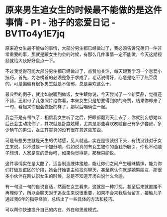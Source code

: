 # 原来男生追女生的时候最不能做的是这件事情 - P1 - 池子的恋爱日记 - BV1To4y1E7jq

原来追女生最不能做的事情，大部分男生都已经做过了，我必须告诉兄弟们一件非常重要的事，那就是跟女生约会的时候，有那么几件事情一定不能做，今天这期视频就给大伙好好盘点一下。

不过我觉得可能大部分男生都已经做过了，点赞加关注，每天跟我学习一个恋爱小技巧，首先，为恋榜首的必须是急于求成了，老话说得好，心急是吃不了热豆腐的，可是偏偏有很多男生就是不信邪，总是喜欢这么干。

最典型的例子，就比如说聊到做饭，女生跟你说，今天尝试了一个新菜品，觉得还不错，还附带了几张照片给你看，本来女生只是想要得到你的夸赞，结果你却来了一句，看起来你很会做饭的样子，那以后咱俩住一起。

我岂不是有福气了，相信我女生听了之后，把眼都翻到天上去了，你就别妄想她以后还会主动找你了，其次就是卧度炫耀，尤其是那些喜欢吹嘘自己有多少套房，多少辆车的男生，女生其实真的没有很在意这些东西。

可是有些男生就是天生的优越感，见人就选，实在是很装很下头，有钱没钱对于女生来说，只不过是一个加分项，假如说真的有女生被你的金钱所吸引，你也不动脑子想想，人家是真的爱你吗，如果你觉得是，那我只能说。

这件事情实在是太酷了，适当制造肢体接触，能让你们之间产生暧昧情愫，能为你们打破友谊区的阶段，她会开始更主动找你聊天，甚至默认你就是她男朋友，那很多小伙伴在刚认识女生的时候，总是不知道开场白说什么合适。

有一句没一句的自说自话，然而在女生看来，这就是一种打扰，甚至后来就直接不再理你了，所以会聊天对于追女生来说很重要，如果不会来我后台留言，接触儿子通过我6年的指导经验，总结出了一些具体的方法和技巧。

可以帮你快速提升自己的内在，外在和思维模式。